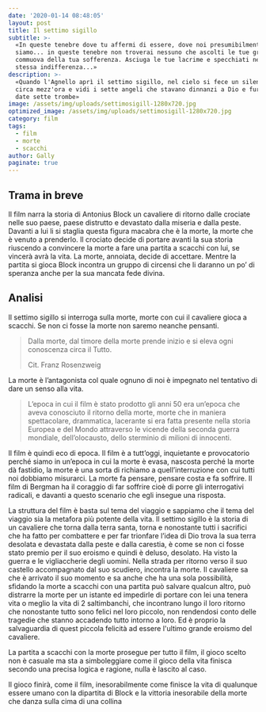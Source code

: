 ```yaml
---
date: '2020-01-14 08:48:05'
layout: post
title: Il settimo sigillo
subtitle: >-
  «In queste tenebre dove tu affermi di essere, dove noi presumibilmente
  siamo... in queste tenebre non troverai nessuno che ascolti le tue grida o si
  commuova della tua sofferenza. Asciuga le tue lacrime e specchiati nella tua
  stessa indifferenza...»
description: >-
  «Quando l'Agnello aprì il settimo sigillo, nel cielo si fece un silenzio di
  circa mezz'ora e vidi i sette angeli che stavano dinnanzi a Dio e furono loro
  date sette trombe»
image: /assets/img/uploads/settimosigill-1280x720.jpg
optimized_image: /assets/img/uploads/settimosigill-1280x720.jpg
category: film
tags:
  - film
  - morte
  - scacchi
author: Gally
paginate: true
---
```

## Trama in breve 

Il film narra la storia di Antonius Block un cavaliere di ritorno dalle crociate nelle suo paese, paese distrutto e devastato dalla miseria e dalla peste.
Davanti a lui li si staglia questa figura macabra che è la morte, la morte che è venuto a prenderlo.
Il crociato decide di portare avanti la sua storia riuscendo a convincere la morte a fare una partita  a scacchi con lui, se vincerà avrà la vita.
La morte, annoiata, decide di accettare.
Mentre la partita si gioca Block incontra un gruppo di circensi che li daranno un po’ di speranza anche per la sua mancata fede divina.

## Analisi 

Il settimo sigillo si interroga sulla morte, morte con cui il cavaliere gioca a scacchi.
Se non ci fosse la morte non saremo neanche pensanti.

> Dalla morte, dal timore della morte prende inizio e si eleva ogni conoscenza circa il Tutto.
>
> Cit. Franz Rosenzweig


La morte è l’antagonista col quale ognuno di noi è impegnato nel tentativo di dare un senso alla vita.

>
> L’epoca in cui il film è stato prodotto gli anni 50 era un’epoca che aveva conosciuto il ritorno della morte, morte che in maniera spettacolare, drammatica, lacerante si era fatta presente nella storia Europea e del Mondo attraverso le vicende della seconda guerra mondiale, dell’olocausto, dello sterminio di milioni di innocenti.


Il film è quindi eco di epoca.
Il film è a tutt’oggi, inquietante e provocatorio perché siamo in un’epoca in cui la morte è evasa, nascosta perché la morte dà fastidio, la morte è una sorta di richiamo a quell’interruzione con cui tutti noi dobbiamo misurarci.
La morte fa pensare, pensare costa e fa soffrire.
Il film di Bergman ha il coraggio di far soffrire cioè di porre gli interrogativi radicali, e davanti a questo scenario che egli insegue una risposta.


La struttura del film è basta sul tema del viaggio e sappiamo che il tema del viaggio sia la metafora più potente della vita.
Il settimo sigillo è la storia di un cavaliere che torna dalla terra santa, torna e nonostante tutti i sacrifici che ha fatto per combattere e per far trionfare l’idea di Dio trova la sua terra desolata e devastata dalla peste e dalla carestia, è come se non ci fosse stato premio per il suo eroismo e quindi è deluso, desolato.
Ha visto la guerra e le vigliaccherie degli uomini.
Nella strada per ritorno verso il suo castello accompagnato dal suo scudiero, incontra la morte.
Il cavaliere sa che è arrivato il suo momento e sa anche che ha una sola possibilità, sfidando la morte a scacchi con una partita può salvare qualcun altro, può distrarre la morte per un istante ed impedirle di portare con lei una tenera vita o meglio la vita di 2 saltimbanchi, che incontrano lungo il loro ritorno che nonostante tutto sono felici nel loro piccolo, non rendendosi conto delle tragedie che stanno accadendo tutto intorno a loro.
Ed è proprio la salvaguardia di quest piccola felicità ad essere l'ultimo grande eroismo del cavaliere.




La partita a scacchi con la morte prosegue per tutto il film, il gioco scelto non è casuale ma sta a simboleggiare come il gioco della vita finisca secondo una precisa logica e ragione, nulla è lascito al caso.

Il gioco finirà, come il film, inesorabilmente come finisce la vita di qualunque essere umano con la dipartita di Block e la vittoria inesorabile della morte che danza sulla cima di una collina
